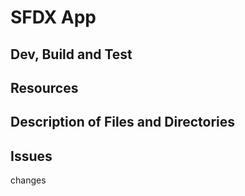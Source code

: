 # SFDX  App

## Dev, Build and Test


## Resources


## Description of Files and Directories


## Issues


changes
